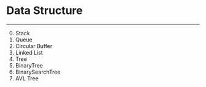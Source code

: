 # Data Structure

---

0. Stack
1. Queue
2. Circular Buffer
3. Linked List 
4. Tree
5. BinaryTree
6. BinarySearchTree
7. AVL Tree

